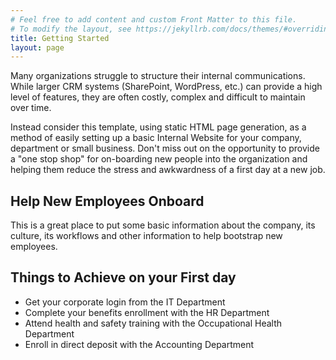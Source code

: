 ```yaml
---
# Feel free to add content and custom Front Matter to this file.
# To modify the layout, see https://jekyllrb.com/docs/themes/#overriding-theme-defaults
title: Getting Started
layout: page
---
```


Many organizations struggle to structure their internal communications. While larger CRM systems (SharePoint, WordPress, etc.) can provide a high level of features, they are often costly, complex and difficult to maintain over time.

Instead consider this template, using static HTML page generation, as a method of easily setting up a basic Internal Website for your company, department or small business. Don't miss out on the opportunity to provide a "one stop shop" for on-boarding new people into the organization and helping them reduce the stress and awkwardness of a first day at a new job.

## Help New Employees Onboard

This is a great place to put some basic information about the company, its culture, its workflows and other information to help bootstrap new employees.

## Things to Achieve on your First day

- Get your corporate login from the IT Department
- Complete your benefits enrollment with the HR Department
- Attend health and safety training with the Occupational Health Department
- Enroll in direct deposit with the Accounting Department
